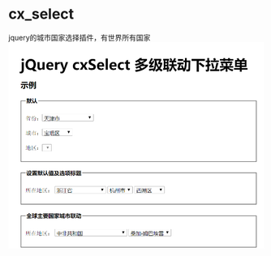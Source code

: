 # cx_select
jquery的城市国家选择插件，有世界所有国家
![maze](https://github.com/727257921/cx_select/blob/master/img/1.png) 
